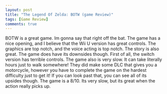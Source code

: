 ```yaml
---
layout: post
title: "The Legend Of Zelda: BOTW (game Review)"
tags: [Game Review]
comments: true
---
```


BOTW is a great game. Im gonna say that right off the bat. The game has a nice opening, and I believe that the Wii U version has great controls. The graphics are top notch, and the voice acting is top notch. The story is also great. The game does have its downsides though. First of all, the switch version has terrible controls. The game also is very slow. It can take literally hours just to walk somewhere! They did make some DLC that gives you a motorcycle, however you have to complete the game on the hardest difficulty just to get it! If you can look past that, you can see all of its upsides though. The game is a 8/10. Its very slow, but its great when the action really picks up.
